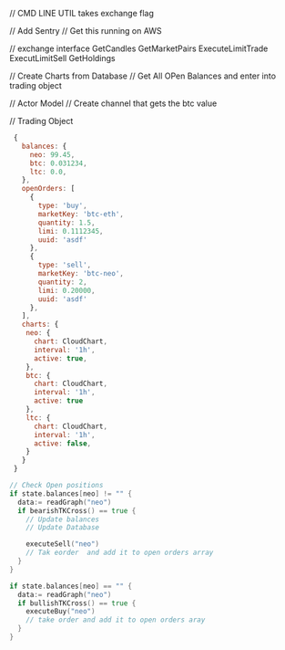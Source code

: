 // CMD LINE UTIL takes exchange flag


// Add Sentry
// Get this running on AWS









// exchange interface
GetCandles
GetMarketPairs
ExecuteLimitTrade
ExecutLimitSell
GetHoldings


// Create Charts from Database
// Get All OPen Balances and enter into trading object


// Actor Model
// Create channel that gets the btc value

// Trading Object
```javascript
 {
   balances: {
     neo: 99.45,
     btc: 0.031234,
     ltc: 0.0,
   },
   openOrders: [
     {
       type: 'buy',
       marketKey: 'btc-eth',
       quantity: 1.5,
       limi: 0.1112345,
       uuid: 'asdf'
     },
     {
       type: 'sell',
       marketKey: 'btc-neo',
       quantity: 2,
       limi: 0.20000,
       uuid: 'asdf'
     },
   ],
   charts: {
    neo: {
      chart: CloudChart,
      interval: '1h',
      active: true,
    },
    btc: {
      chart: CloudChart,
      interval: '1h',
      active: true
    },
    ltc: {
      chart: CloudChart,
      interval: '1h',
      active: false,
    }
   }
 }
 ```

```go
// Check Open positions
if state.balances[neo] != "" {
  data:= readGraph("neo")
  if bearishTKCross() == true {
    // Update balances
    // Update Database

    executeSell("neo")
    // Tak eorder  and add it to open orders array
  }
}

if state.balances[neo] == "" {
  data:= readGraph("neo")
  if bullishTKCross() == true {
    executeBuy("neo")
    // take order and add it to open orders aray
  }
}
```